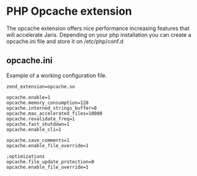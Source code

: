 # PHP Opcache extension

The opcache extension offers nice performance increasing features that will
accelerate Jaris. Depending on your php installation you can create a
opcache.ini file and store it on /etc/php/conf.d

## opcache.ini

Example of a working configuration file.

    zend_extension=opcache.so

    opcache.enable=1
    opcache.memory_consumption=128
    opcache.interned_strings_buffer=8
    opcache.max_accelerated_files=10000
    opcache.revalidate_freq=1
    opcache.fast_shutdown=1
    opcache.enable_cli=1

    opcache.save_comments=1
    opcache.enable_file_override=1

    ;optimizations
    opcache.file_update_protection=0
    opcache.enable_file_override=1
